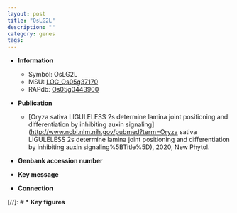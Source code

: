 ```yaml
---
layout: post
title: "OsLG2L"
description: ""
category: genes
tags: 
---
```


* **Information**  
    + Symbol: OsLG2L  
    + MSU: [LOC_Os05g37170](http://rice.plantbiology.msu.edu/cgi-bin/ORF_infopage.cgi?orf=LOC_Os05g37170)  
    + RAPdb: [Os05g0443900](http://rapdb.dna.affrc.go.jp/viewer/gbrowse_details/irgsp1?name=Os05g0443900)  

* **Publication**  
    + [Oryza sativa LIGULELESS 2s determine lamina joint positioning and differentiation by inhibiting auxin signaling](http://www.ncbi.nlm.nih.gov/pubmed?term=Oryza sativa LIGULELESS 2s determine lamina joint positioning and differentiation by inhibiting auxin signaling%5BTitle%5D), 2020, New Phytol.

* **Genbank accession number**  

* **Key message**  

* **Connection**  

[//]: # * **Key figures**  


